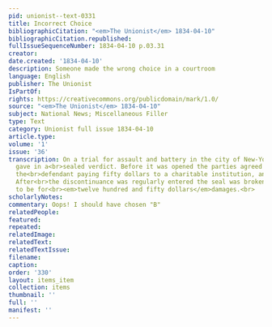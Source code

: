 ```yaml
---
pid: unionist--text-0331
title: Incorrect Choice
bibliographicCitation: "<em>The Unionist</em> 1834-04-10"
bibliographicCitation.republished: 
fullIssueSequenceNumber: 1834-04-10 p.03.31
creator: 
date.created: '1834-04-10'
description: Someone made the wrong choice in a courtroom
language: English
publisher: The Unionist
IsPartOf: 
rights: https://creativecommons.org/publicdomain/mark/1.0/
source: "<em>The Unionist</em> 1834-04-10"
subject: National News; Miscellaneous Filler
type: Text
category: Unionist full issue 1834-04-10
article.type: 
volume: '1'
issue: '36'
transcription: On a trial for assault and battery in the city of New-York, the jury
  gave in a<br>sealed verdict. Before it was opened the parties agreed to discontinue,
  the<br>defendant paying fifty dollars to a charitable institution, and all costs.
  After<br>the discontinuance was regularly entered the seal was broken and the verdict<br>found
  to be for<br><em>twelve hundred and fifty dollars</em>damages.<br>
scholarlyNotes: 
commentary: Oops! I should have chosen "B"
relatedPeople: 
featured: 
repeated: 
relatedImage: 
relatedText: 
relatedTextIssue: 
filename: 
caption: 
order: '330'
layout: items_item
collection: items
thumbnail: ''
full: ''
manifest: ''
---
```

